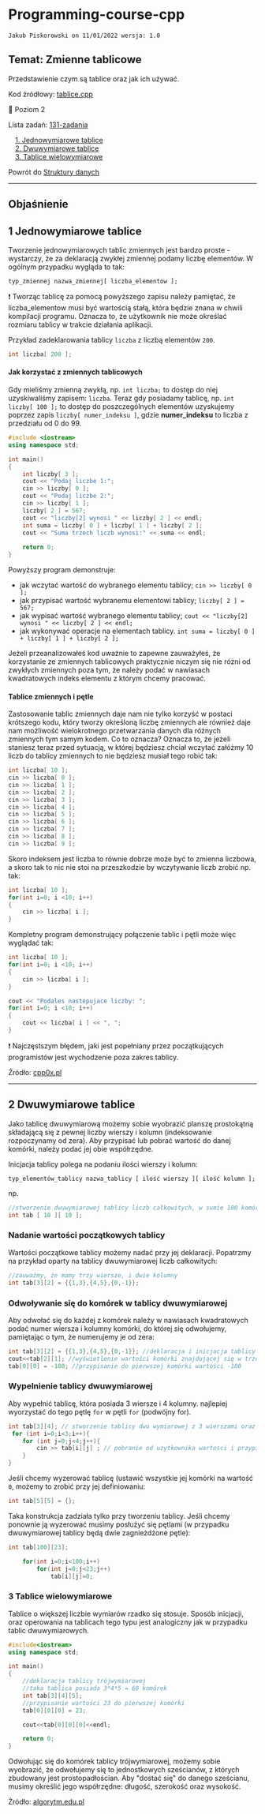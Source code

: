 # Programming-course-cpp

`Jakub Piskorowski on 11/01/2022 wersja: 1.0`

## Temat: Zmienne tablicowe

Przedstawienie czym są tablice oraz jak ich używać.

Kod źródłowy: [tablice.cpp](tablice.cpp)

&#x1F4D2; Poziom 2

Lista zadań: [131-zadania](131-zadania/README.md)

&emsp;[1. Jednowymiarowe tablice](#1-jednowymiarowe-tablice) \
&emsp;[2. Dwuwymiarowe tablice](#2-dwuwymiarowe-tablice) \
&emsp;[3. Tablice wielowymiarowe](#3-tablice-wielowymiarowe)

Powrót do [Struktury danych](/1-programowanie-strukturalne/1-3-struktury-danych/README.md)

---

## Objaśnienie

## 1 Jednowymiarowe tablice

Tworzenie jednowymiarowych tablic zmiennych jest bardzo proste - wystarczy, że za deklaracją zwykłej zmiennej podamy liczbę elementów. W ogólnym przypadku wygląda to tak:

```text
typ_zmiennej nazwa_zmiennej[ liczba_elementow ];
```

:exclamation: Tworząc tablicę za pomocą powyższego zapisu należy pamiętać, że liczba_elementow musi być wartością stałą, która będzie znana w chwili kompilacji programu. Oznacza to, że użytkownik nie może określać rozmiaru tablicy w trakcie działania aplikacji.

Przykład zadeklarowania tablicy ``liczba`` z liczbą elementów ``200``.

```cpp
int liczba[ 200 ];
```

#### Jak korzystać z zmiennych tablicowych

Gdy mieliśmy zmienną zwykłą, np. ``int liczba;`` to dostęp do niej uzyskiwaliśmy zapisem: ``liczba``. Teraz gdy posiadamy tablicę, np. ``int liczby[ 100 ];`` to dostęp do poszczególnych elementów uzyskujemy poprzez zapis ``liczby[ numer_indeksu ]``, gdzie **numer_indeksu** to liczba z przedziału od 0 do 99.

```cpp
#include <iostream>
using namespace std;

int main()
{
    int liczby[ 3 ];
    cout << "Podaj liczbe 1:";
    cin >> liczby[ 0 ];
    cout << "Podaj liczbe 2:";
    cin >> liczby[ 1 ];
    liczby[ 2 ] = 567;
    cout << "liczby[2] wynosi " << liczby[ 2 ] << endl;
    int suma = liczby[ 0 ] + liczby[ 1 ] + liczby[ 2 ];
    cout << "Suma trzech liczb wynosi:" << suma << endl;
   
    return 0;
}
```

Powyższy program demonstruje:

- jak wczytać wartość do wybranego elementu tablicy; ``cin >> liczby[ 0 ];``
- jak przypisać wartość wybranemu elementowi tablicy; ``liczby[ 2 ] = 567;``
- jak wypisać wartość wybranego elementu tablicy; ``cout << "liczby[2] wynosi " << liczby[ 2 ] << endl;``
- jak wykonywać operacje na elementach tablicy. ``int suma = liczby[ 0 ] + liczby[ 1 ] + liczby[ 2 ];``

Jeżeli przeanalizowałeś kod uważnie to zapewne zauważyłeś, że korzystanie ze zmiennych tablicowych praktycznie niczym się nie różni od zwykłych zmiennych poza tym, że należy podać w nawiasach kwadratowych indeks elementu z którym chcemy pracować.

#### Tablice zmiennych i pętle

Zastosowanie tablic zmiennych daje nam nie tylko korzyść w postaci krótszego kodu, który tworzy określoną liczbę zmiennych ale również daje nam możliwość wielokrotnego przetwarzania danych dla różnych zmiennych tym samym kodem. Co to oznacza? Oznacza to, że jeżeli staniesz teraz przed sytuacją, w której będziesz chciał wczytać załóżmy 10 liczb do tablicy zmiennych to nie będziesz musiał tego robić tak:

```cpp
int liczba[ 10 ];
cin >> liczba[ 0 ];
cin >> liczba[ 1 ];
cin >> liczba[ 2 ];
cin >> liczba[ 3 ];
cin >> liczba[ 4 ];
cin >> liczba[ 5 ];
cin >> liczba[ 6 ];
cin >> liczba[ 7 ];
cin >> liczba[ 8 ];
cin >> liczba[ 9 ];
```

Skoro indeksem jest liczba to równie dobrze może być to zmienna liczbowa, a skoro tak to nic nie stoi na przeszkodzie by wczytywanie liczb zrobić np. tak:

```cpp
int liczba[ 10 ];
for(int i=0; i <10; i++)
{
    cin >> liczba[ i ];
}
```

Kompletny program demonstrujący połączenie tablic i pętli może więc wyglądać tak:

```cpp
int liczba[ 10 ];
for(int i=0; i <10; i++)
{
    cin >> liczba[ i ];
}

cout << "Podales nastepujace liczby: ";
for(int i=0; i <10; i++)
{
    cout << liczba[ i ] << ", ";
}
```

:exclamation: Najczęstszym błędem, jaki jest popełniany przez początkujących programistów jest wychodzenie poza zakres tablicy.

Źródło: [cpp0x.pl](https://cpp0x.pl/kursy/Kurs-C++/Poziom-2/Tablice-jednowymiarowe/292)

---

## 2 Dwuwymiarowe tablice

Jako tablicę dwuwymiarową możemy sobie wyobrazić planszę prostokątną składającą się z pewnej liczby wierszy i kolumn (indeksowanie rozpoczynamy od zera). Aby przypisać lub pobrać wartość do danej komórki, należy podać jej obie współrzędne.

Inicjacja tablicy polega na podaniu ilości wierszy i kolumn:

```text
typ_elementów_tablicy nazwa_tablicy [ ilość wierszy ][ ilość kolumn ];
```

np.

```cpp
//stworzenie dwuwymiarowej tablicy liczb całkowitych, w sumie 100 komórek: 10x10.
int tab [ 10 ][ 10 ];
```

### Nadanie wartości początkowych tablicy

Wartości początkowe tablicy możemy nadać przy jej deklaracji. Popatrzmy na przykład oparty na tablicy dwuwymiarowej liczb całkowitych:

```cpp
//zauważmy, że mamy trzy wiersze, i dwie kolumny
int tab[3][2] = {{1,3},{4,5},{0,-1}};
```

### Odwoływanie się do komórek w tablicy dwuwymiarowej

Aby odwołać się do każdej z komórek należy w nawiasach kwadratowych podać numer wiersza i kolumny komórki, do której się odwołujemy, pamiętając o tym, że numerujemy je od zera:

```cpp
int tab[3][2] = {{1,3},{4,5},{0,-1}}; //deklaracja i inicjacja tablicy dwuwymiarowej
cout<<tab[2][1]; //wyświetlenie wartości komórki znajdującej się w trzecim wierszu i w drugiej kolumnie (-1)
tab[0][0] = -100; //przypisanie do pierwszej komórki wartości -100
```

### Wypelnienie tablicy dwuwymiarowej

Aby wypełnić tablicę, która posiada 3 wiersze i 4 kolumny. najlepiej wyorzystać do tego pętlę ``for`` w pętli ``for`` (podwójny for).

```cpp
int tab[3][4]; // stworzenie tablicy dwu wymiarowej z 3 wierszami oraz 4 kolumnami
 for (int i=0;i<3;i++){
    for (int j=0;j<4;j++){
        cin >> tab[i][j] ; // pobranie od uzytkownika wartosci i przypisanie do tablicy "worek" w danej kolumnie oraz wierszu 
    }
}
```

Jeśli chcemy wyzerować tablicę (ustawić wszystkie jej komórki na wartość ``0``, możemy to zrobić przy jej definiowaniu:

```cpp
int tab[5][5] = {};
```

Taka konstrukcja zadziała tylko przy tworzeniu tablicy. Jeśli chcemy ponownie ją wyzerować musimy posłużyć się pętlami (w przypadku dwuwymiarowej tablicy będą dwie zagnieżdżone pętle):

```cpp
int tab[100][23];

    for(int i=0;i<100;i++)
        for(int j=0;j<23;j++)
            tab[i][j]=0;
```

### 3 Tablice wielowymiarowe

Tablice o większej liczbie wymiarów rzadko się stosuje. Sposób inicjacji, oraz operowania na tablicach tego typu jest analogiczny jak w przypadku tablic dwuwymiarowych.

```cpp
#include<iostream>
using namespace std;

int main()
{
    //deklaracja tablicy trójwymiarowej
    //taka tablica posiada 3*4*5 = 60 komórek
    int tab[3][4][5]; 
    //przypisanie wartości 23 do pierwszej komórki
    tab[0][0][0] = 23; 

    cout<<tab[0][0][0]<<endl;

    return 0;
}
```

Odwołując się do komórek tablicy trójwymiarowej, możemy sobie wyobrazić, że odwołujemy się to jednostkowych sześcianów, z których zbudowany jest prostopadłościan. Aby "dostać się" do danego sześcianu, musimy określić jego współrzędne: długość, szerokość oraz wysokość.

Żródło: [algorytm.edu.pl](http://www.algorytm.edu.pl/tablice-w-c/tablice-wielowymiarowe.html)